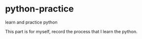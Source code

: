 # python-practice
learn and practice python

This part is for myself, record the process that I learn the python.

